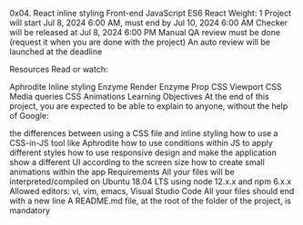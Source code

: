 0x04. React inline styling
Front-end
JavaScript
ES6
React
 Weight: 1
 Project will start Jul 8, 2024 6:00 AM, must end by Jul 10, 2024 6:00 AM
 Checker will be released at Jul 8, 2024 6:00 PM
 Manual QA review must be done (request it when you are done with the project)
 An auto review will be launched at the deadline


Resources
Read or watch:

Aphrodite
Inline styling
Enzyme Render
Enzyme Prop
CSS Viewport
CSS Media queries
CSS Animations
Learning Objectives
At the end of this project, you are expected to be able to explain to anyone, without the help of Google:

the differences between using a CSS file and inline styling
how to use a CSS-in-JS tool like Aphrodite
how to use conditions within JS to apply different styles
how to use responsive design and make the application show a different UI according to the screen size
how to create small animations within the app
Requirements
All your files will be interpreted/compiled on Ubuntu 18.04 LTS using node 12.x.x and npm 6.x.x
Allowed editors: vi, vim, emacs, Visual Studio Code
All your files should end with a new line
A README.md file, at the root of the folder of the project, is mandatory
